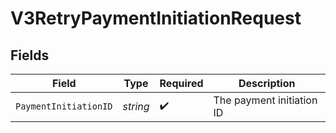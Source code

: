 # V3RetryPaymentInitiationRequest


## Fields

| Field                     | Type                      | Required                  | Description               |
| ------------------------- | ------------------------- | ------------------------- | ------------------------- |
| `PaymentInitiationID`     | *string*                  | :heavy_check_mark:        | The payment initiation ID |
